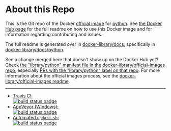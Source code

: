 # About this Repo

This is the Git repo of the Docker [official image](https://docs.docker.com/docker-hub/official_repos/) for [python](https://registry.hub.docker.com/_/python/). See [the Docker Hub page](https://registry.hub.docker.com/_/python/) for the full readme on how to use this Docker image and for information regarding contributing and issues..

The full readme is generated over in [docker-library/docs](https://github.com/docker-library/docs), specifically in [docker-library/docs/python](https://github.com/docker-library/docs/tree/master/python).

See a change merged here that doesn't show up on the Docker Hub yet? Check [the "library/python" manifest file in the docker-library/official-images repo](https://github.com/docker-library/official-images/blob/master/library/python), especially [PRs with the "library/python" label on that repo](https://github.com/docker-library/official-images/labels/library%2Fpython). For more information about the official images process, see the [docker-library/official-images readme](https://github.com/docker-library/official-images/blob/master/README.md).

---

-	[Travis CI:  
	![build status badge](https://img.shields.io/travis/docker-library/python/master.svg)](https://travis-ci.org/docker-library/python/branches)
-	[AppVeyor (Windows):  
	![build status badge](https://ci.appveyor.com/api/projects/status/github/docker-library/python?branch=master&svg=true)](https://ci.appveyor.com/project/docker-library/python)
-	[Automated `update.sh`:  
	![build status badge](https://doi-janky.infosiftr.net/job/update.sh/job/python/badge/icon)](https://doi-janky.infosiftr.net/job/update.sh/job/python)

<!-- THIS FILE IS GENERATED BY https://github.com/docker-library/docs/blob/master/generate-repo-stub-readme.sh -->
